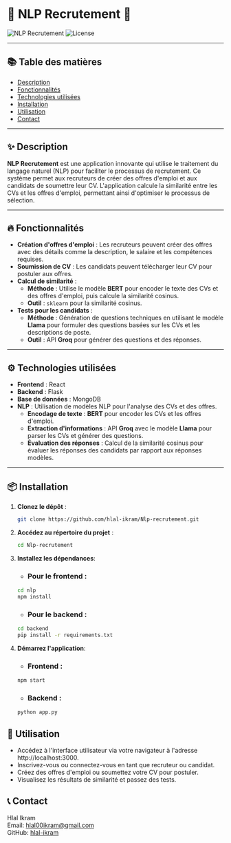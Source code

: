 # 🌟 NLP Recrutement 🌟

![NLP Recrutement](https://img.shields.io/badge/Status-Active-brightgreen) ![License](https://img.shields.io/badge/License-MIT-blue)

---

## 📚 Table des matières
- [Description](#✨-description)
- [Fonctionnalités](#🔥-fonctionnalités)
- [Technologies utilisées](#⚙️-technologies-utilisées)
- [Installation](#📦-installation)
- [Utilisation](#🚀-utilisation)
- [Contact](#📞-contact)
---

## ✨ Description
**NLP Recrutement** est une application innovante qui utilise le traitement du langage naturel (NLP) pour faciliter le processus de recrutement. Ce système permet aux recruteurs de créer des offres d'emploi et aux candidats de soumettre leur CV. L'application calcule la similarité entre les CVs et les offres d'emploi, permettant ainsi d'optimiser le processus de sélection.

---

## 🔥 Fonctionnalités
- **Création d'offres d'emploi** : Les recruteurs peuvent créer des offres avec des détails comme la description, le salaire et les compétences requises.
- **Soumission de CV** : Les candidats peuvent télécharger leur CV pour postuler aux offres.
- **Calcul de similarité** : 
  - **Méthode** : Utilise le modèle **BERT** pour encoder le texte des CVs et des offres d'emploi, puis calcule la similarité cosinus.
  - **Outil** : `sklearn` pour la similarité cosinus.
- **Tests pour les candidats** : 
  - **Méthode** : Génération de questions techniques en utilisant le modèle **Llama** pour formuler des questions basées sur les CVs et les descriptions de poste.
  - **Outil** : API **Groq** pour générer des questions et des réponses.

---


## ⚙️ Technologies utilisées
- **Frontend** : React
- **Backend** : Flask
- **Base de données** : MongoDB
- **NLP** : Utilisation de modèles NLP pour l'analyse des CVs et des offres.
  - **Encodage de texte** : **BERT** pour encoder les CVs et les offres d'emploi.
  - **Extraction d'informations** : API **Groq** avec le modèle **Llama** pour parser les CVs et générer des questions.
  - **Évaluation des réponses** : Calcul de la similarité cosinus pour évaluer les réponses des candidats par rapport aux réponses modèles.

---

## 📦 Installation
1. **Clonez le dépôt** :
   ```bash
   git clone https://github.com/hlal-ikram/Nlp-recrutement.git
2. **Accédez au répertoire du projet** :
    ```bash
    cd Nlp-recrutement
3. **Installez les dépendances**:
    - ### Pour le frontend :
     ```bash
     cd nlp
     npm install
     ```
    - ### Pour le backend :
     ```bash
     cd backend
     pip install -r requirements.txt
     ```
4. **Démarrez l'application**:

   - ### Frontend :
   ```bash
   npm start
   ```
   - ### Backend :
   ```bash
   python app.py
   ```
## 🚀 Utilisation
- Accédez à l'interface utilisateur via votre navigateur à l'adresse http://localhost:3000.
- Inscrivez-vous ou connectez-vous en tant que recruteur ou candidat.
- Créez des offres d'emploi ou soumettez votre CV pour postuler.
- Visualisez les résultats de similarité et passez des tests.

## 📞 Contact
Hlal Ikram  
Email: hlal00ikram@gmail.com  
GitHub: [hlal-ikram](https://github.com/hlal-ikram)



